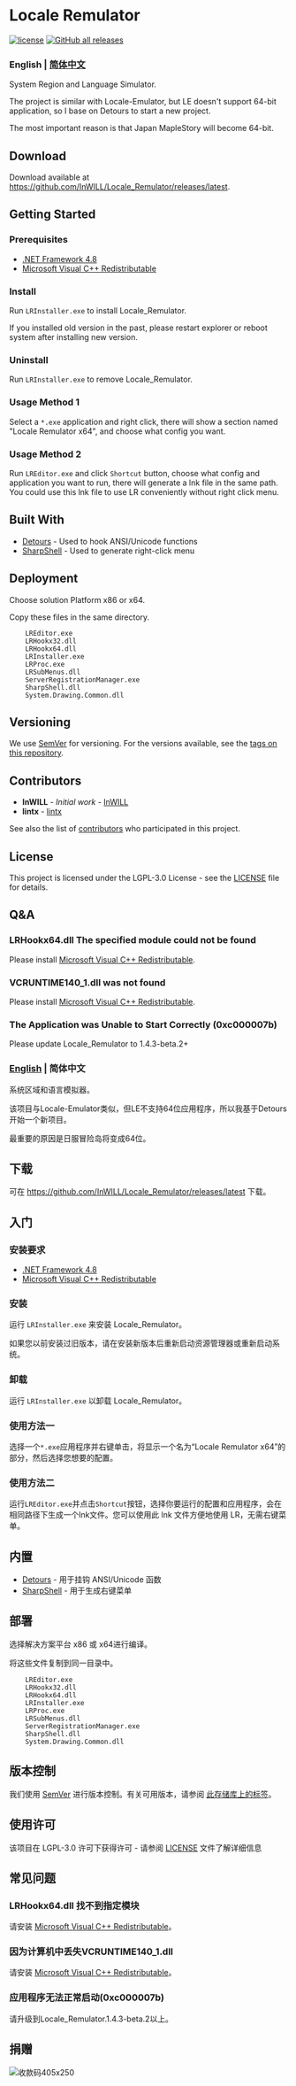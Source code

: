 # Locale Remulator

[![license](https://img.shields.io/github/license/InWILL/Locale_Remulator.svg)](https://www.gnu.org/licenses/lgpl-3.0.en.html)
[![GitHub all releases](https://img.shields.io/github/downloads/InWILL/Locale_Remulator/total)](https://https://github.com/Huang7741/LR/releases)

### English | [简体中文](#english--%E7%AE%80%E4%BD%93%E4%B8%AD%E6%96%87-1)

System Region and Language Simulator.

The project is similar with Locale-Emulator, but LE doesn't support 64-bit application, so I base on Detours to start a new project.

The most important reason is that Japan MapleStory will become 64-bit.

## Download

Download available at <https://github.com/InWILL/Locale_Remulator/releases/latest>.

## Getting Started

### Prerequisites

* [.NET Framework 4.8](https://dotnet.microsoft.com/en-us/download/dotnet-framework/net48)
* [Microsoft Visual C++ Redistributable](https://docs.microsoft.com/en-US/cpp/windows/latest-supported-vc-redist?view=msvc-170)

### Install

Run `LRInstaller.exe` to install Locale_Remulator.

If you installed old version in the past, please restart explorer or reboot system after installing new version.

### Uninstall

Run `LRInstaller.exe` to remove Locale_Remulator.

### Usage Method 1

Select a `*.exe` application and right click, there will show a section named "Locale Remulator x64", and choose what config you want.

### Usage Method 2

Run `LREditor.exe` and click `Shortcut` button, choose what config and application you want to run, there will generate a lnk file in the same path. You could use this lnk file to use LR conveniently without right click menu.

## Built With

* [Detours](https://github.com/microsoft/Detours) - Used to hook ANSI/Unicode functions
* [SharpShell](https://github.com/dwmkerr/sharpshell) - Used to generate right-click menu

## Deployment

Choose solution Platform x86 or x64.

Copy these files in the same directory.

```
    LREditor.exe
    LRHookx32.dll
    LRHookx64.dll
    LRInstaller.exe
    LRProc.exe
    LRSubMenus.dll
    ServerRegistrationManager.exe
    SharpShell.dll
    System.Drawing.Common.dll
```

## Versioning

We use [SemVer](http://semver.org/) for versioning. For the versions available, see the [tags on this repository](https://github.com/InWILL/Locale_Remulator/tags). 

## Contributors

* **InWILL** - *Initial work* - [InWILL](https://github.com/InWILL)
* **lintx** - [lintx](https://github.com/lintx)

See also the list of [contributors](https://github.com/InWILL/Locale_Remulator/graphs/contributors) who participated in this project.

## License

This project is licensed under the LGPL-3.0 License - see the [LICENSE](LICENSE) file for details.

## Q&A

### LRHookx64.dll The specified module could not be found

Please install [Microsoft Visual C++ Redistributable](https://docs.microsoft.com/en-US/cpp/windows/latest-supported-vc-redist?view=msvc-170).

### VCRUNTIME140_1.dll was not found

Please install [Microsoft Visual C++ Redistributable](https://docs.microsoft.com/en-US/cpp/windows/latest-supported-vc-redist?view=msvc-170).

### The Application was Unable to Start Correctly (0xc000007b)

Please update Locale_Remulator to 1.4.3-beta.2+


### [English](#english--%E7%AE%80%E4%BD%93%E4%B8%AD%E6%96%87) | 简体中文

系统区域和语言模拟器。

该项目与Locale-Emulator类似，但LE不支持64位应用程序，所以我基于Detours开始一个新项目。

最重要的原因是日服冒险岛将变成64位。

## 下载

可在 <https://github.com/InWILL/Locale_Remulator/releases/latest> 下载。

## 入门

### 安装要求

* [.NET Framework 4.8](https://dotnet.microsoft.com/en-us/download/dotnet-framework/net48)
* [Microsoft Visual C++ Redistributable](https://docs.microsoft.com/en-US/cpp/windows/latest-supported-vc-redist?view=msvc-170)

### 安装

运行 `LRInstaller.exe` 来安装 Locale_Remulator。

如果您以前安装过旧版本，请在安装新版本后重新启动资源管理器或重新启动系统。

### 卸载

运行 `LRInstaller.exe` 以卸载 Locale_Remulator。

### 使用方法一

选择一个`*.exe`应用程序并右键单击，将显示一个名为“Locale Remulator x64”的部分，然后选择您想要的配置。

### 使用方法二

运行`LREditor.exe`并点击`Shortcut`按钮，选择你要运行的配置和应用程序，会在相同路径下生成一个lnk文件。您可以使用此 lnk 文件方便地使用 LR，无需右键菜单。

## 内置

* [Detours](https://github.com/microsoft/Detours) - 用于挂钩 ANSI/Unicode 函数
* [SharpShell](https://github.com/dwmkerr/sharpshell) - 用于生成右键菜单

## 部署

选择解决方案平台 x86 或 x64进行编译。

将这些文件复制到同一目录中。

```
    LREditor.exe
    LRHookx32.dll
    LRHookx64.dll
    LRInstaller.exe
    LRProc.exe
    LRSubMenus.dll
    ServerRegistrationManager.exe
    SharpShell.dll
    System.Drawing.Common.dll
```

## 版本控制

我们使用 [SemVer](http://semver.org/) 进行版本控制。有关可用版本，请参阅 [此存储库上的标签](https://github.com/InWILL/Locale_Remulator/tags)。

## 使用许可

该项目在 LGPL-3.0 许可下获得许可 - 请参阅 [LICENSE](LICENSE) 文件了解详细信息

## 常见问题

### LRHookx64.dll 找不到指定模块

请安装 [Microsoft Visual C++ Redistributable](https://docs.microsoft.com/en-US/cpp/windows/latest-supported-vc-redist?view=msvc-170)。

### 因为计算机中丢失VCRUNTIME140_1.dll

请安装 [Microsoft Visual C++ Redistributable](https://docs.microsoft.com/en-US/cpp/windows/latest-supported-vc-redist?view=msvc-170)。

### 应用程序无法正常启动(0xc000007b)

请升级到Locale_Remulator.1.4.3-beta.2以上。

## 捐赠

![收款码405x250](https://user-images.githubusercontent.com/13805009/185916994-6a17d723-27f6-4eec-8571-ad869ad99cf0.png)
